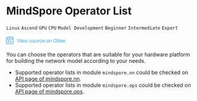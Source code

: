 # MindSpore Operator List

`Linux` `Ascend` `GPU` `CPU` `Model Development` `Beginner` `Intermediate` `Expert`

[![View Source On Gitee](./_static/logo_source.png)](https://gitee.com/mindspore/docs/blob/r1.1/docs/note/source_en/operator_list_ms.md)

You can choose the operators that are suitable for your hardware platform for building the network model according to your needs.

- Supported operator lists in module `mindspore.nn` could be checked on [API page of mindspore.nn](https://www.mindspore.cn/doc/api_python/en/r1.1/mindspore/mindspore.nn.html).
- Supported operator lists in module `mindspore.ops` could be checked on [API page of mindspore.ops](https://www.mindspore.cn/doc/api_python/en/r1.1/mindspore/mindspore.ops.html).
